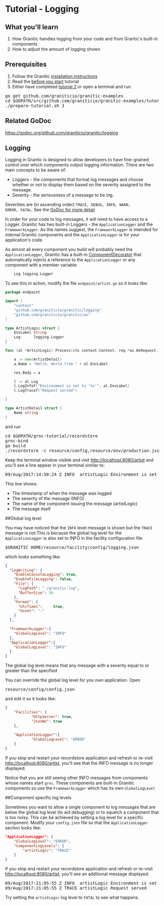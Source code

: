 # Tutorial - Logging

## What you'll learn

 1. How Granitic handles logging from your code and from Grantic's built-in components
 2. How to adjust the amount of logging shown
 
## Prerequisites

 1. Follow the Granitic [installation instructions](https://github.com/graniticio/granitic/doc/installation.md)
 2. Read the [before you start](000-before-you-start.md) tutorial
 3. Either have completed [tutorial 2](002-configuration.md) or open a terminal and run

<pre>
go get github.com/graniticio/granitic-examples
cd $GOPATH/src/github.com/graniticio/granitic-examples/tutorial
./prepare-tutorial.sh 3
</pre>

## Related GoDoc

https://godoc.org/github.com/graniticio/granitic/logging

## Logging

Logging in Grantic is designed to allow developers to have fine-grained control over which components output logging information. There are two main
concepts to be aware of:

 * Loggers - the components that format log messages and choose whether or not to display them based on the severity assigned to the message.
 * Severity - the seriousness of a message to be log.
 
Severities are (in ascending order)  <code>TRACE, DEBUG, INFO, WARN, ERROR, FATAL</code>. See the [GoDoc for more detail](https://godoc.org/github.com/graniticio/granitic/logging)

In order for your code to log messages, it will need to have access to a Logger. Granitic has two built-in Loggers - the <code>ApplicationLogger</code> and the <code>FrameworkLogger</code>. 
As the names suggest, the <code>FrameworkLogger</code> is intended for internal Granitic components and the <code>ApplicationLogger</code> is for your application's code.

As almost all every component you build will probably need the <code>ApplicationLogger</code>, Granitic has a built-in [ComponentDecorator](https://godoc.org/github.com/graniticio/granitic/ioc#ComponentDecorator) that automatically
injects a reference to the <code>ApplicationLogger</code> or any component with a member variable:

```go
    Log logging.Logger
```

To see this in action, modify the file <code>endpoint/artist.go</code> so it looks like:
                              
```go
package endpoint

import (
	"context"
	"github.com/graniticio/granitic/logging"
	"github.com/graniticio/granitic/ws"
)

type ArtistLogic struct {
	EnvLabel string
	Log      logging.Logger
}

func (al *ArtistLogic) Process(ctx context.Context, req *ws.WsRequest, res *ws.WsResponse) {

	a := new(ArtistDetail)
	a.Name = "Hello, World from " + al.EnvLabel

	res.Body = a

	l := al.Log
	l.LogInfof("Environment is set to '%s'", al.EnvLabel)
	l.LogTracef("Request served")

}

type ArtistDetail struct {
	Name string
}
```

and run

<pre>
cd $GOPATH/grnc-tutorial/recordstore
grnc-bind
go build
./recordstore -c resource/config,resource/env/production.json
</pre>

Keep the terminal window visible and visit [http://localhost:8080/artist](http://localhost:8080/artist) and you'll see a line appear in your terminal similar to:

<pre>
09/Aug/2017:14:50:24 Z INFO  artistLogic Environment is set to 'PROD'
</pre>

This line shows:
* The timestamp of when the message was logged
* The severity of the message (INFO)
* The name of the component issuing the message (artistLogic)
* The message itself

##Global log level

You may have noticed that the <code>INFO</code> level message is shown but the <code>TRACE</code> message is not.This is because the global log level for the <code>ApplicationLogger</code> 
is also set to INFO in the facility configuration file <pre>$GRANITIC_HOME/resource/facility/config/logging.json</pre> which looks something like:

```json
{
  "LogWriting": {
    "EnableConsoleLogging": true,
    "EnableFileLogging": false,
    "File": {
      "LogPath": "./granitic.log",
      "BufferSize": 50
    },
    "Format": {
      "UtcTimes":     true,
      "Unset": "-"
    }
  },

  "FrameworkLogger":{
    "GlobalLogLevel": "INFO"
  },
  "ApplicationLogger":{
    "GlobalLogLevel": "INFO"
  }
}
```

The global log level means that any message with a severity equal to or greater than the specified

You can override the global log level for you own application. Open <pre>resource/config/config.json</pre> and edit it
so it looks like:

```json
{
    "Facilities": {
            "HttpServer": true,
            "JsonWs": true
    },
    
    "ApplicationLogger":{
            "GlobalLogLevel": "ERROR"
    }
}
```

If you stop and restart your recordstore application and refresh or re-visit [http://localhost:8080/artist](http://localhost:8080/artist),
you'll see that the INFO message is no longer displayed.

Notice that you are still seeing other INFO messages from components whose names start <code>grnc</code>. These components
are built-in Granitic components so use the <code>FrameworkLogger</code> which has its own <code>GlobalLogLevel</code>

##Component specific log levels

Sometimes you want to allow a single component to log messages that are below the global log level (to aid debugging) or to
squelch a component that is too noisy. This can be achieved by setting a log level for a specific component. Modify your
<code>config.json</code> file so that the <code>ApplicationLogger</code> section looks like:

```json
"ApplicationLogger": {
    "GlobalLogLevel": "ERROR",
    "ComponentLogLevels": {
        "artistLogic": "TRACE"
    }
}
```

If you stop and restart your recordstore application and refresh or re-visit [http://localhost:8080/artist](http://localhost:8080/artist),
you'll see an additional message displayed:

<pre>
09/Aug/2017:21:05:55 Z INFO  artistLogic Environment is set to 'PROD'
09/Aug/2017:21:05:55 Z TRACE artistLogic Request served
</pre>

Try setting the <code>artistLogic</code> log level to <code>FATAL</code> to see what happens.


